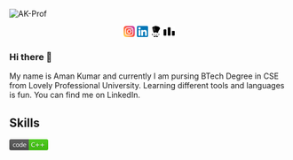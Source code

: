 ![AK-Prof](https://user-images.githubusercontent.com/54282666/126887713-1344fa1c-0edf-4f90-847b-da222f6d66e1.png)

<p align="center">
  <a href="https://www.instagram.com/hmm_me_aman/"><img src="img/instagram.png" alt="Instagram" width="20px" height="20px"></img></a>
  <a href="https://www.linkedin.com/in/ak74458"><img src="img/linkedin.png" alt="Instagram" width="20px" height="20px"></img></a>
  <a href="https://www.codechef.com/users/amankr74458"><img src="img/codechef-1324440139527402917_512.png" alt="Instagram" width="20px" height="20px"></img></a>
  <a href="https://codeforces.com/profile/AMAN74458"><img src="img/codeforces-1324440139959685960_512.png" alt="Instagram" width="20px" height="20px"></img></a>
</p>

### Hi there 👋

My name is Aman Kumar and currently I am pursing BTech Degree in CSE from Lovely Professional University. Learning different tools and languages is fun. You can find me on LinkedIn.

## Skills

<svg xmlns="http://www.w3.org/2000/svg" xmlns:xlink="http://www.w3.org/1999/xlink" width="70" height="20" role="img" aria-label="code: C++"><title>code: C++</title><linearGradient id="s" x2="0" y2="100%"><stop offset="0" stop-color="#bbb" stop-opacity=".1"/><stop offset="1" stop-opacity=".1"/></linearGradient><clipPath id="r"><rect width="70" height="20" rx="3" fill="#fff"/></clipPath><g clip-path="url(#r)"><rect width="35" height="20" fill="#555"/><rect x="35" width="35" height="20" fill="#4c1"/><rect width="70" height="20" fill="url(#s)"/></g><g fill="#fff" text-anchor="middle" font-family="Verdana,Geneva,DejaVu Sans,sans-serif" text-rendering="geometricPrecision" font-size="110"><text aria-hidden="true" x="185" y="150" fill="#010101" fill-opacity=".3" transform="scale(.1)" textLength="250">code</text><text x="185" y="140" transform="scale(.1)" fill="#fff" textLength="250">code</text><text aria-hidden="true" x="515" y="150" fill="#010101" fill-opacity=".3" transform="scale(.1)" textLength="250">C++</text><text x="515" y="140" transform="scale(.1)" fill="#fff" textLength="250">C++</text></g></svg>
<!--
**AmanKrr/AmanKrr** is a ✨ _special_ ✨ repository because its `README.md` (this file) appears on your GitHub profile.

Here are some ideas to get you started:

- 🔭 I’m currently working on ...
- 🌱 I’m currently learning ...
- 👯 I’m looking to collaborate on ...
- 🤔 I’m looking for help with ...
- 💬 Ask me about ...
- 📫 How to reach me: ...
- 😄 Pronouns: ...
- ⚡ Fun fact: ...
-->
